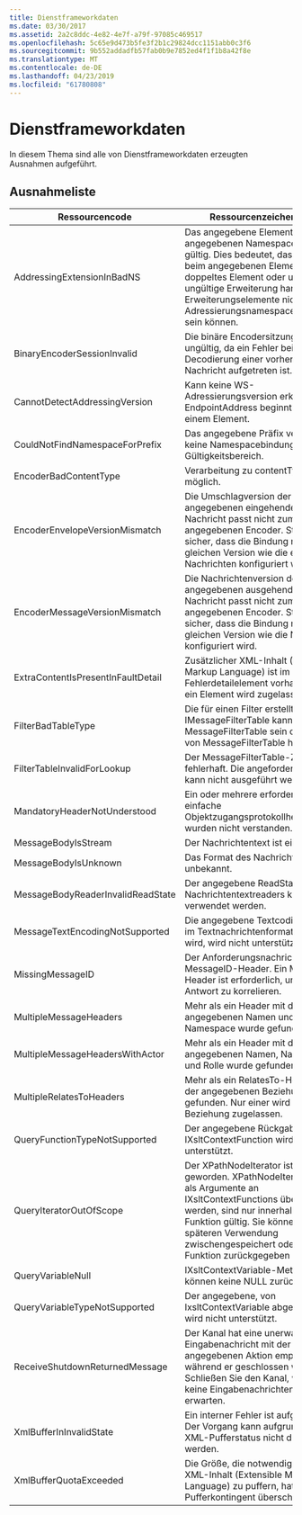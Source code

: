 ```yaml
---
title: Dienstframeworkdaten
ms.date: 03/30/2017
ms.assetid: 2a2c8ddc-4e82-4e7f-a79f-97085c469517
ms.openlocfilehash: 5c65e9d473b5fe3f2b1c29824dcc1151abb0c3f6
ms.sourcegitcommit: 9b552addadfb57fab0b9e7852ed4f1f1b8a42f8e
ms.translationtype: MT
ms.contentlocale: de-DE
ms.lasthandoff: 04/23/2019
ms.locfileid: "61780808"
---
```

# <a name="service-framework-data"></a>Dienstframeworkdaten
In diesem Thema sind alle von Dienstframeworkdaten erzeugten Ausnahmen aufgeführt.  
  
## <a name="exception-list"></a>Ausnahmeliste  
  
|Ressourcencode|Ressourcenzeichenfolge|  
|-------------------|---------------------|  
|AddressingExtensionInBadNS|Das angegebene Element im angegebenen Namespace ist nicht gültig. Dies bedeutet, dass es sich beim angegebenen Element um ein doppeltes Element oder um eine ungültige Erweiterung handelt, da Erweiterungselemente nicht im Adressierungsnamespace vorhanden sein können.|  
|BinaryEncoderSessionInvalid|Die binäre Encodersitzung ist ungültig, da ein Fehler bei der Decodierung einer vorherigen Nachricht aufgetreten ist.|  
|CannotDetectAddressingVersion|Kann keine WS-Adressierungsversion erkennen. EndpointAddress beginnt nicht mit einem Element.|  
|CouldNotFindNamespaceForPrefix|Das angegebene Präfix verfügt über keine Namespacebindung im Gültigkeitsbereich.|  
|EncoderBadContentType|Verarbeitung zu contentType nicht möglich.|  
|EncoderEnvelopeVersionMismatch|Die Umschlagversion der angegebenen eingehenden Nachricht passt nicht zum angegebenen Encoder. Stellen Sie sicher, dass die Bindung mit der gleichen Version wie die erwarteten Nachrichten konfiguriert wird.|  
|EncoderMessageVersionMismatch|Die Nachrichtenversion der angegebenen ausgehenden Nachricht passt nicht zum angegebenen Encoder. Stellen Sie sicher, dass die Bindung mit der gleichen Version wie die Nachricht konfiguriert wird.|  
|ExtraContentIsPresentInFaultDetail|Zusätzlicher XML-Inhalt (Extensible Markup Language) ist im Fehlerdetailelement vorhanden. Nur ein Element wird zugelassen.|  
|FilterBadTableType|Die für einen Filter erstellte IMessageFilterTable kann keine MessageFilterTable sein oder sich von MessageFilterTable herleiten.|  
|FilterTableInvalidForLookup|Der MessageFilterTable-Zustand ist fehlerhaft. Die angeforderte Suche kann nicht ausgeführt werden.|  
|MandatoryHeaderNotUnderstood|Ein oder mehrere erforderliche, einfache Objektzugangsprotokollheaderblöcke wurden nicht verstanden.|  
|MessageBodyIsStream|Der Nachrichtentext ist ein Stream.|  
|MessageBodyIsUnknown|Das Format des Nachrichtentexts ist unbekannt.|  
|MessageBodyReaderInvalidReadState|Der angegebene ReadState des Nachrichtentextreaders kann nicht verwendet werden.|  
|MessageTextEncodingNotSupported|Die angegebene Textcodierung, die im Textnachrichtenformat eingesetzt wird, wird nicht unterstützt.|  
|MissingMessageID|Der Anforderungsnachricht fehlt ein MessageID-Header. Ein MessageID-Header ist erforderlich, um eine Antwort zu korrelieren.|  
|MultipleMessageHeaders|Mehr als ein Header mit dem angegebenen Namen und Namespace wurde gefunden.|  
|MultipleMessageHeadersWithActor|Mehr als ein Header mit dem angegebenen Namen, Namespace und Rolle wurde gefunden.|  
|MultipleRelatesToHeaders|Mehr als ein RelatesTo-Header mit der angegebenen Beziehung wurde gefunden. Nur einer wird für jede Beziehung zugelassen.|  
|QueryFunctionTypeNotSupported|Der angegebene Rückgabetyp für IXsltContextFunction wird nicht unterstützt.|  
|QueryIteratorOutOfScope|Der XPathNodeIterator ist ungültig geworden. XPathNodeIterators, die als Argumente an IXsltContextFunctions übergeben werden, sind nur innerhalb der Funktion gültig. Sie können nicht zur späteren Verwendung zwischengespeichert oder durch die Funktion zurückgegeben werden.|  
|QueryVariableNull|IXsltContextVariable-Methoden können keine NULL zurückgeben.|  
|QueryVariableTypeNotSupported|Der angegebene, von IxsltContextVariable abgeleitete Typ wird nicht unterstützt.|  
|ReceiveShutdownReturnedMessage|Der Kanal hat eine unerwartete Eingabenachricht mit der angegebenen Aktion empfangen, während er geschlossen wurde. Schließen Sie den Kanal, wenn Sie keine Eingabenachrichten mehr erwarten.|  
|XmlBufferInInvalidState|Ein interner Fehler ist aufgetreten. Der Vorgang kann aufgrund des XML-Pufferstatus nicht durchgeführt werden.|  
|XmlBufferQuotaExceeded|Die Größe, die notwendig ist, um den XML-Inhalt (Extensible Markup Language) zu puffern, hat das Pufferkontingent überschritten.|
